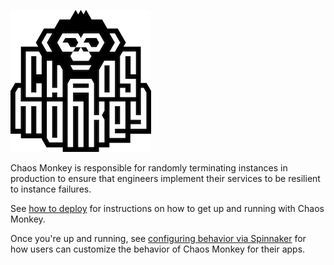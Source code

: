 ![Logo](logo.png)

Chaos Monkey is responsible for randomly terminating instances in production to ensure that engineers implement their services to be resilient to instance failures.

See [how to deploy](How-to-deploy) for instructions on how to get up and running with Chaos Monkey.

Once you're up and running, see [configuring behavior via Spinnaker](Configuring-behavior-via-Spinnaker) for how users can customize the behavior of Chaos Monkey for their apps.
